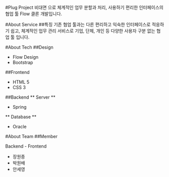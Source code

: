 #Plug Project
비대면 으로 체계적인 업무 분할과 처리,
사용하기 편리한 인터페이스의 협업 툴 Flow 클론 개발입니다.

#About Service
##특징
기존 협업 툴과는 다른 편리하고 익숙한 인터페이스로 적응하기 쉽고,
체계적인 업무 관리 서비스로 기업, 단체, 개인 등 다양한 사용자 구분 없는 협업 툴 입니다.

#About Tech
##Design
- Flow Design
- Bootstrap

##Frontend
- HTML 5
- CSS 3

##Backend
** Server **
- Spring

** Database **
- Oracle

#About Team
##Member

Backend - Frontend
- 장원종
- 박원배
- 안세영
